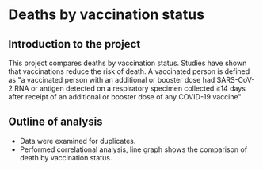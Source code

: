 # Deaths by vaccination status

## Introduction to the project

This project compares deaths by vaccination status. Studies have shown that vaccinations reduce the risk of death. 
A vaccinated person is defined as "a vaccinated person with an additional or booster dose had SARS-CoV-2 RNA or antigen detected on a respiratory specimen collected ≥14 days after receipt of an additional or booster dose of any COVID-19 vaccine"

## Outline of analysis
* Data were examined for duplicates.
* Performed correlational analysis, line graph shows the comparison of death by vaccination status.
